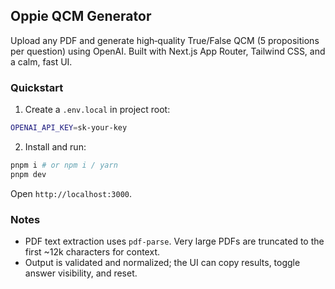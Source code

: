 ## Oppie QCM Generator

Upload any PDF and generate high‑quality True/False QCM (5 propositions per question) using OpenAI. Built with Next.js App Router, Tailwind CSS, and a calm, fast UI.

### Quickstart

1. Create a `.env.local` in project root:

```bash
OPENAI_API_KEY=sk-your-key
```

2. Install and run:

```bash
pnpm i # or npm i / yarn
pnpm dev
```

Open `http://localhost:3000`.

### Notes
- PDF text extraction uses `pdf-parse`. Very large PDFs are truncated to the first ~12k characters for context.
- Output is validated and normalized; the UI can copy results, toggle answer visibility, and reset.


